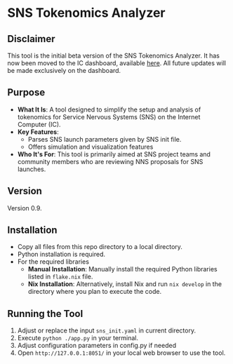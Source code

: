 # SNS Tokenomics Analyzer

## Disclaimer

This tool is the initial beta version of the SNS Tokenomics Analyzer. It has now been moved to the IC dashboard, available [here](https://dashboard.internetcomputer.org/sns/tokenomics). All future updates will be made exclusively on the dashboard.


## Purpose

- **What It Is**: A tool designed to simplify the setup and analysis of tokenomics for Service Nervous Systems (SNS) on the Internet Computer (IC).
- **Key Features**: 
  - Parses SNS launch parameters given by SNS init file. 
  - Offers simulation and visualization features
- **Who It's For**: This tool is primarily aimed at SNS project teams and community members who are reviewing NNS proposals for SNS launches.



## Version 
Version 0.9. 

## Installation  

- Copy all files from this repo directory to a local directory. 
- Python installation is required.
- For the required libraries
  - **Manual Installation**: Manually install the required Python libraries listed in `flake.nix` file.
  - **Nix Installation**: Alternatively, install Nix and run `nix develop` in the directory where you plan to execute the code.


## Running the Tool

1. Adjust or replace the input `sns_init.yaml` in current directory. 
2. Execute `python ./app.py` in your terminal.
3. Adjust configuration parameters in config.py if needed 
4. Open `http://127.0.0.1:8051/` in your local web browser to use the tool. 

